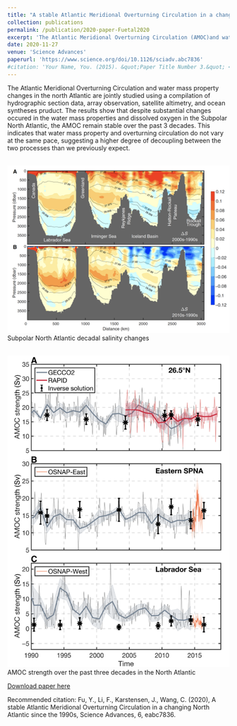 ```yaml
---
title: "A stable Atlantic Meridional Overturning Circulation in a changing North Atlantic since the 1990s"
collection: publications
permalink: /publication/2020-paper-Fuetal2020
excerpt: 'The Atlantic Meridional Overturning Circulation (AMOC)and water mass property changes in the north Atlantic are jointly studied using a compilation of hydrographic section data, array observation, satellite altimetry, and ocean syntheses pruduct. The results indicate that water mass property and overturning circulation do not vary at the same pace, suggesting a higher degree of decoupling between the two processes than we previously expect.'
date: 2020-11-27
venue: 'Science Advances'
paperurl: 'https://www.science.org/doi/10.1126/sciadv.abc7836'
#citation: 'Your Name, You. (2015). &quot;Paper Title Number 3.&quot; <i>Journal 1</i>. 1(3).'
---
```

The Atlantic Meridional Overturning Circulation and water mass property changes in the north Atlantic are jointly studied using a compilation of hydrographic section data, array observation, satellite altimetry, and ocean syntheses pruduct. The results show that despite substantial changes occured in the water mass properties and dissolved oxygen in the Subpolar North Atlantic, the AMOC remain stable over the past 3 decades. This indicates that water mass property and overturning circulation do not vary at the same pace, suggesting a higher degree of decoupling between the two processes than we previously expect.

<br/><img width="600" src='/images/Fu2020fig1.png'><br/>
Subpolar North Atlantic decadal salinity changes

<br/><img width="600" src='/images/Fu2020fig2.png'><br/>
AMOC strength over the past three decades in the North Atlantic

[Download paper here](http://fuyao5411.github.io/files/Fu2020.pdf)

Recommended citation: Fu, Y., Li, F., Karstensen, J., Wang, C. (2020), A stable Atlantic Meridional Overturning Circulation in a changing North Atlantic since the 1990s, Science Advances, 6, eabc7836. 